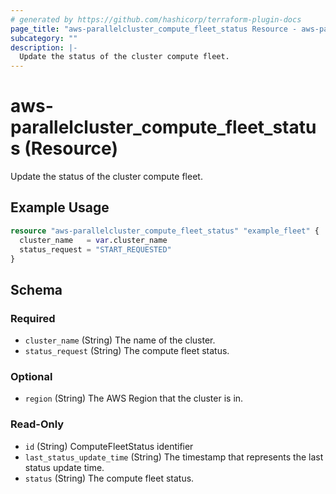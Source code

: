 ```yaml
---
# generated by https://github.com/hashicorp/terraform-plugin-docs
page_title: "aws-parallelcluster_compute_fleet_status Resource - aws-parallelcluster"
subcategory: ""
description: |-
  Update the status of the cluster compute fleet.
---
```


# aws-parallelcluster_compute_fleet_status (Resource)

Update the status of the cluster compute fleet.

## Example Usage

```terraform
resource "aws-parallelcluster_compute_fleet_status" "example_fleet" {
  cluster_name   = var.cluster_name
  status_request = "START_REQUESTED"
}
```

<!-- schema generated by tfplugindocs -->
## Schema

### Required

- `cluster_name` (String) The name of the cluster.
- `status_request` (String) The compute fleet status.

### Optional

- `region` (String) The AWS Region that the cluster is in.

### Read-Only

- `id` (String) ComputeFleetStatus identifier
- `last_status_update_time` (String) The timestamp that represents the last status update time.
- `status` (String) The compute fleet status.
